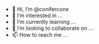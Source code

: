 - 👋 Hi, I’m @conifercone
- 👀 I’m interested in ...
- 🌱 I’m currently learning ...
- 💞️ I’m looking to collaborate on ...
- 📫 How to reach me ...

<!---
conifercone/conifercone is a ✨ special ✨ repository because its `README.md` (this file) appears on your GitHub profile.
You can click the Preview link to take a look at your changes.
--->
